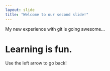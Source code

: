 ```yaml
---
layout: slide
title: "Welcome to our second slide!"
---
```

My new experience with git is going awesome...
# Learning is fun.
Use the left arrow to go back!

